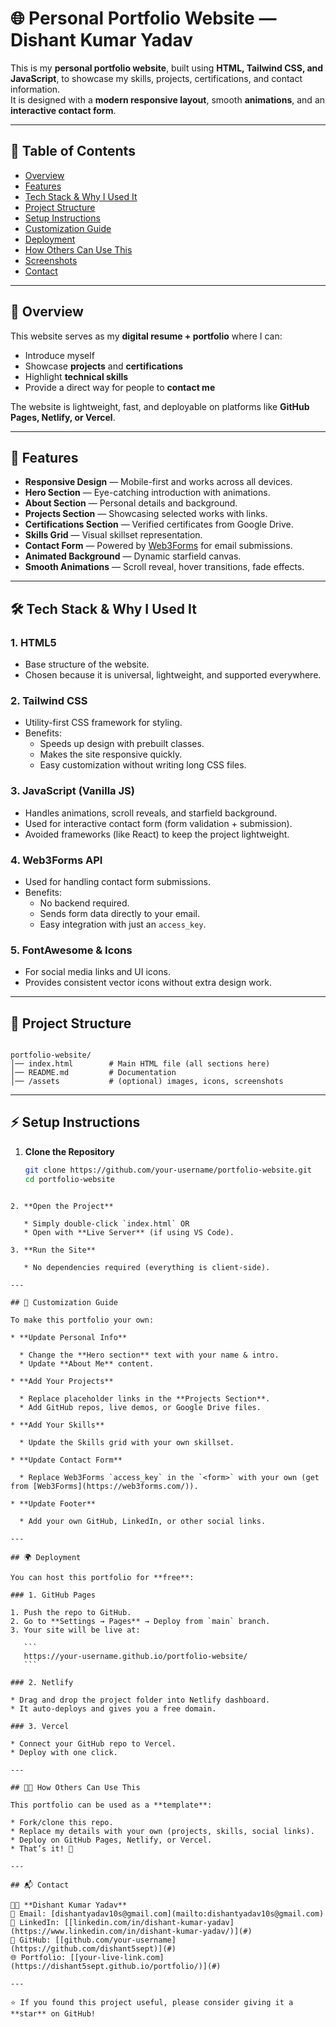 # 🌐 Personal Portfolio Website — Dishant Kumar Yadav

This is my **personal portfolio website**, built using **HTML, Tailwind CSS, and JavaScript**, to showcase my skills, projects, certifications, and contact information.  
It is designed with a **modern responsive layout**, smooth **animations**, and an **interactive contact form**.

---

## 📖 Table of Contents
- [Overview](#-overview)
- [Features](#-features)
- [Tech Stack & Why I Used It](#-tech-stack--why-i-used-it)
- [Project Structure](#-project-structure)
- [Setup Instructions](#-setup-instructions)
- [Customization Guide](#-customization-guide)
- [Deployment](#-deployment)
- [How Others Can Use This](#-how-others-can-use-this)
- [Screenshots](#-screenshots)
- [Contact](#-contact)

---

## 📌 Overview
This website serves as my **digital resume + portfolio** where I can:
- Introduce myself
- Showcase **projects** and **certifications**
- Highlight **technical skills**
- Provide a direct way for people to **contact me**

The website is lightweight, fast, and deployable on platforms like **GitHub Pages, Netlify, or Vercel**.

---

## 🚀 Features
- **Responsive Design** — Mobile-first and works across all devices.  
- **Hero Section** — Eye-catching introduction with animations.  
- **About Section** — Personal details and background.  
- **Projects Section** — Showcasing selected works with links.  
- **Certifications Section** — Verified certificates from Google Drive.  
- **Skills Grid** — Visual skillset representation.  
- **Contact Form** — Powered by [Web3Forms](https://web3forms.com/) for email submissions.  
- **Animated Background** — Dynamic starfield canvas.  
- **Smooth Animations** — Scroll reveal, hover transitions, fade effects.

---

## 🛠 Tech Stack & Why I Used It
### 1. **HTML5**
   - Base structure of the website.
   - Chosen because it is universal, lightweight, and supported everywhere.

### 2. **Tailwind CSS**
   - Utility-first CSS framework for styling.
   - Benefits:
     - Speeds up design with prebuilt classes.
     - Makes the site responsive quickly.
     - Easy customization without writing long CSS files.

### 3. **JavaScript (Vanilla JS)**
   - Handles animations, scroll reveals, and starfield background.
   - Used for interactive contact form (form validation + submission).
   - Avoided frameworks (like React) to keep the project lightweight.

### 4. **Web3Forms API**
   - Used for handling contact form submissions.
   - Benefits:
     - No backend required.
     - Sends form data directly to your email.
     - Easy integration with just an `access_key`.

### 5. **FontAwesome & Icons**
   - For social media links and UI icons.
   - Provides consistent vector icons without extra design work.

---

## 📂 Project Structure
```

portfolio-website/
│── index.html        # Main HTML file (all sections here)
│── README.md         # Documentation
│── /assets           # (optional) images, icons, screenshots

````

---

## ⚡ Setup Instructions
1. **Clone the Repository**
   ```bash
   git clone https://github.com/your-username/portfolio-website.git
   cd portfolio-website
````

2. **Open the Project**

   * Simply double-click `index.html` OR
   * Open with **Live Server** (if using VS Code).

3. **Run the Site**

   * No dependencies required (everything is client-side).

---

## 🎨 Customization Guide

To make this portfolio your own:

* **Update Personal Info**

  * Change the **Hero section** text with your name & intro.
  * Update **About Me** content.

* **Add Your Projects**

  * Replace placeholder links in the **Projects Section**.
  * Add GitHub repos, live demos, or Google Drive files.

* **Add Your Skills**

  * Update the Skills grid with your own skillset.

* **Update Contact Form**

  * Replace Web3Forms `access_key` in the `<form>` with your own (get from [Web3Forms](https://web3forms.com/)).

* **Update Footer**

  * Add your own GitHub, LinkedIn, or other social links.

---

## 🌍 Deployment

You can host this portfolio for **free**:

### 1. GitHub Pages

1. Push the repo to GitHub.
2. Go to **Settings → Pages** → Deploy from `main` branch.
3. Your site will be live at:

   ```
   https://your-username.github.io/portfolio-website/
   ```

### 2. Netlify

* Drag and drop the project folder into Netlify dashboard.
* It auto-deploys and gives you a free domain.

### 3. Vercel

* Connect your GitHub repo to Vercel.
* Deploy with one click.

---

## 👩‍💻 How Others Can Use This

This portfolio can be used as a **template**:

* Fork/clone this repo.
* Replace my details with your own (projects, skills, social links).
* Deploy on GitHub Pages, Netlify, or Vercel.
* That’s it! 🎉

---

## 📬 Contact

👨‍💻 **Dishant Kumar Yadav**
📧 Email: [dishantyadav10s@gmail.com](mailto:dishantyadav10s@gmail.com)
💼 LinkedIn: [[linkedin.com/in/dishant-kumar-yadav](https://www.linkedin.com/in/dishant-kumar-yadav/)](#)
🐙 GitHub: [[github.com/your-username](https://github.com/dishant5sept)](#)
🌐 Portfolio: [[your-live-link.com](https://dishant5sept.github.io/portfolio/)](#)

---

⭐ If you found this project useful, please consider giving it a **star** on GitHub!
